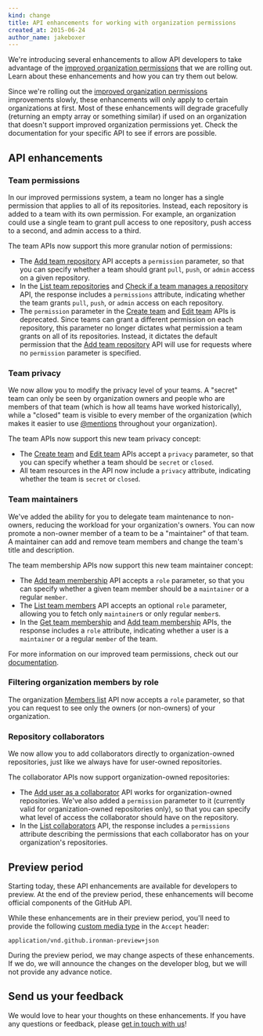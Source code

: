 ```yaml
---
kind: change
title: API enhancements for working with organization permissions
created_at: 2015-06-24
author_name: jakeboxer
---
```


We're introducing several enhancements to allow API developers to take advantage of the [improved organization permissions][dotcom-blog-post] that we are rolling out. Learn about these enhancements and how you can try them out below.

Since we're rolling out the [improved organization permissions][dotcom-blog-post] improvements slowly, these enhancements will only apply to certain organizations at first. Most of these enhancements will degrade gracefully (returning an empty array or something similar) if used on an organization that doesn't support improved organization permissions yet. Check the documentation for your specific API to see if errors are possible.

## API enhancements

### Team permissions

In our improved permissions system, a team no longer has a single permission that applies to all of its repositories. Instead, each repository is added to a team with its own permission. For example, an organization could use a single team to grant pull access to one repository, push access to a second, and admin access to a third.

The team APIs now support this more granular notion of permissions:

- The [Add team repository][add-team-repo] API accepts a `permission` parameter, so that you can specify whether a team should grant `pull`, `push`, or `admin` access on a given repository.
- In the [List team repositories][list-team-repos] and [Check if a team manages a repository][get-team-repo] API, the response includes a `permissions` attribute, indicating whether the team grants `pull`, `push`, or `admin` access on each repository.
- The `permission` parameter in the [Create team][create-team] and [Edit team][edit-team] APIs is deprecated. Since teams can grant a different permission on each repository, this parameter no longer dictates what permission a team grants on all of its repositories. Instead, it dictates the default permission that the [Add team repository][add-team-repo] API will use for requests where no `permission` parameter is specified.

### Team privacy

We now allow you to modify the privacy level of your teams. A "secret" team can only be seen by organization owners and people who are members of that team (which is how all teams have worked historically), while a "closed" team is visible to every member of the organization (which makes it easier to use [@mentions][team-mentions] throughout your organization).

The team APIs now support this new team privacy concept:

- The [Create team][create-team] and [Edit team][edit-team] APIs accept a `privacy` parameter, so that you can specify whether a team should be `secret` or `closed`.
- All team resources in the API now include a `privacy` attribute, indicating whether the team is `secret` or `closed`.

### Team maintainers

We've added the ability for you to delegate team maintenance to non-owners, reducing the workload for your organization's owners. You can now promote a non-owner member of a team to be a "maintainer" of that team. A maintainer can add and remove team members and change the team's title and description.

The team membership APIs now support this new team maintainer concept:

- The [Add team membership][add-team-membership] API accepts a `role` parameter, so that you can specify whether a given team member should be a `maintainer` or a regular `member`.
- The [List team members][list-team-members] API accepts an optional `role` parameter, allowing you to fetch only `maintainer`s or only regular `member`s.
- In the [Get team membership][get-team-membership] and [Add team membership][add-team-membership] APIs, the response includes a `role` attribute, indicating whether a user is a `maintainer` or a regular `member` of the team.

For more information on our improved team permissions, check out our [documentation][understanding-team-permissions].

### Filtering organization members by role

The organization [Members list][org-members-list] API now accepts a `role` parameter, so that you can request to see only the owners (or non-owners) of your organization.

### Repository collaborators

We now allow you to add collaborators directly to organization-owned repositories, just like we always have for user-owned repositories.

The collaborator APIs now support organization-owned repositories:

- The [Add user as a collaborator][add-collab] API works for organization-owned repositories. We've also added a `permission` parameter to it (currently valid for organization-owned repositories only), so that you can specify what level of access the collaborator should have on the repository.
- In the [List collaborators][list-collabs] API, the response includes a `permissions` attribute describing the permissions that each collaborator has on your organization's repositories.

## Preview period

Starting today, these API enhancements are available for developers to preview. At the end of the preview period, these enhancements will become official components of the GitHub API.

While these enhancements are in their preview period, you'll need to provide the following [custom media type][custom-media-types] in the `Accept` header:

    application/vnd.github.ironman-preview+json

During the preview period, we may change aspects of these enhancements. If we do, we will announce the changes on the developer blog, but we will not provide any advance notice.

## Send us your feedback

We would love to hear your thoughts on these enhancements. If you have any questions or feedback, please [get in touch with us][contact]!

[dotcom-blog-post]: https://github.com/blog/2020-improved-organization-permissions
[understanding-team-permissions]: https://help.github.com/articles/improved-organization-permissions/#understanding-team-permissions
[create-team]: /v3/orgs/teams/#create-team
[edit-team]: /v3/orgs/teams/#edit-team
[list-team-members]: /v3/orgs/teams/#list-team-members
[get-team-membership]: /v3/orgs/teams/#get-team-membership
[add-team-membership]: /v3/orgs/teams/#add-team-membership
[list-team-repos]: /v3/orgs/teams/#list-team-repos
[get-team-repo]: /v3/orgs/teams/#check-if-a-team-manages-a-repository
[add-team-repo]: /v3/orgs/teams/#add-team-repository
[org-members-list]: /v3/orgs/members/#members-list
[org-public-members-list]: /v3/orgs/members/#public-members-list
[list-collabs]: /v3/repos/collaborators/#list-collaborators
[add-collab]: /v3/repos/collaborators/#add-user-as-a-collaborator
[contact]: https://github.com/contact?form[subject]=Organization+Permissions+API
[team-mentions]: https://github.com/blog/1121-introducing-team-mentions
[custom-media-types]: /v3/media/

